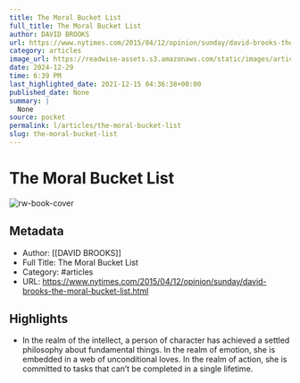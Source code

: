 ```yaml
---
title: The Moral Bucket List
full_title: The Moral Bucket List
author: DAVID BROOKS
url: https://www.nytimes.com/2015/04/12/opinion/sunday/david-brooks-the-moral-bucket-list.html
category: articles
image_url: https://readwise-assets.s3.amazonaws.com/static/images/article3.5c705a01b476.png
date: 2024-12-29
time: 6:39 PM
last_highlighted_date: 2021-12-15 04:36:38+00:00
published_date: None
summary: |
  None
source: pocket
permalink: l/articles/the-moral-bucket-list
slug: the-moral-bucket-list
---
```

# The Moral Bucket List

![rw-book-cover](https://readwise-assets.s3.amazonaws.com/static/images/article3.5c705a01b476.png)

## Metadata
- Author: [[DAVID BROOKS]]
- Full Title: The Moral Bucket List
- Category: #articles
- URL: https://www.nytimes.com/2015/04/12/opinion/sunday/david-brooks-the-moral-bucket-list.html

## Highlights
- In the realm of the intellect, a person of character has achieved a settled philosophy about fundamental things. In the realm of emotion, she is embedded in a web of unconditional loves. In the realm of action, she is committed to tasks that can’t be completed in a single lifetime.


